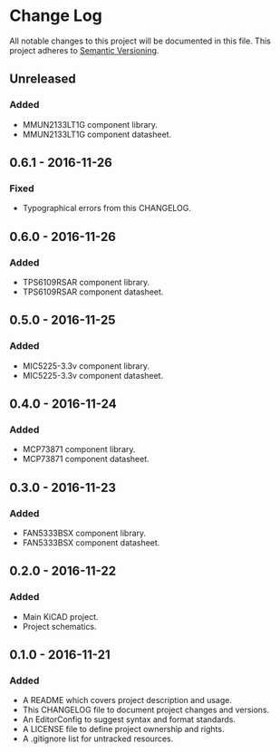 # Change Log

All notable changes to this project will be documented in this file. This
project adheres to [Semantic Versioning](http://semver.org).

## Unreleased

### Added

  - MMUN2133LT1G component library.
  - MMUN2133LT1G component datasheet.

## 0.6.1 - 2016-11-26

### Fixed

  - Typographical errors from this CHANGELOG.

## 0.6.0 - 2016-11-26

### Added

  - TPS6109RSAR component library.
  - TPS6109RSAR component datasheet.

## 0.5.0 - 2016-11-25

### Added

  - MIC5225-3.3v component library.
  - MIC5225-3.3v component datasheet.

## 0.4.0 - 2016-11-24

### Added

  - MCP73871 component library.
  - MCP73871 component datasheet.

## 0.3.0 - 2016-11-23

### Added

  - FAN5333BSX component library.
  - FAN5333BSX component datasheet.

## 0.2.0 - 2016-11-22

### Added

  - Main KiCAD project.
  - Project schematics.

## 0.1.0 - 2016-11-21

### Added

  - A README which covers project description and usage.
  - This CHANGELOG file to document project changes and versions.
  - An EditorConfig to suggest syntax and format standards.
  - A LICENSE file to define project ownership and rights.
  - A .gitignore list for untracked resources.
